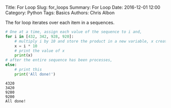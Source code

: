 Title: For Loop
Slug: for_loops
Summary: For Loop
Date: 2016-12-01 12:00
Category: Python
Tags: Basics
Authors: Chris Albon



The for loop iterates over each item in a sequences.


```python
# One at a time, assign each value of the sequence to i and,
for i in [432, 342, 928, 920]:
    # multiply i by 10 and store the product in a new variable, x create a new variable, x,
    x = i * 10
    # print the value of x
    print(x)
# after the entire sequence has been processes,
else:
    # print this
    print('All done!')
```

    4320
    3420
    9280
    9200
    All done!

